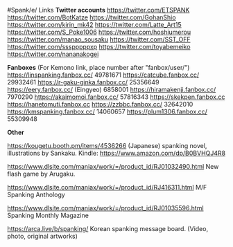 #Spank/e/ Links
**Twitter accounts**
https://twitter.com/ETSPANK
https://twitter.com/BotKatze
https://twitter.com/GohanShio
https://twitter.com/kirin_mk42
https://twitter.com/Latte_Art15
https://twitter.com/S_Poke1006
https://twitter.com/hoshiumerou
https://twitter.com/manao_sousaku
https://twitter.com/SST_OFF
https://twitter.com/ssspppppxp
https://twitter.com/toyabemeiko
https://twitter.com/nananakogei

**Fanboxes**
(For Kemono link, place number after "fanbox/user/")
https://linspanking.fanbox.cc/ 49781671
https://catcube.fanbox.cc/ 29932461
https://r-gaku-ginka.fanbox.cc/ 25356649
https://eery.fanbox.cc/ (Eingyeo) 6858001
https://hiramakenji.fanbox.cc/ 7970290
https://akaimomoi.fanbox.cc/ 57816343
https://skekpen.fanbox.cc
https://hanetomuti.fanbox.cc
https://zzbbc.fanbox.cc/ 32642010
https://kmspanking.fanbox.cc/ 14060657
https://plum1306.fanbox.cc/ 55309948

**Other**

https://kougetu.booth.pm/items/4536266
(Japanese) spanking novel, illustrations by Sankaku. Kindle: https://www.amazon.com/dp/B0BVHQJ4R8

https://www.dlsite.com/maniax/work/=/product_id/RJ01032490.html
New flash game by Arugaku.

https://www.dlsite.com/maniax/work/=/product_id/RJ416311.html
M/F Spanking Anthology

https://www.dlsite.com/maniax/work/=/product_id/RJ01035596.html
Spanking Monthly Magazine

https://arca.live/b/spanking/
Korean spanking message board. (Video, photo, original artworks)

